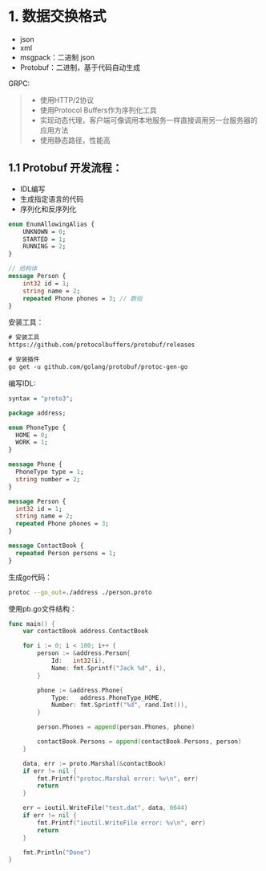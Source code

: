 

# 1. 数据交换格式

- json
- xml
- msgpack：二进制 json
- Protobuf：二进制，基于代码自动生成



GRPC: 

> - 使用HTTP/2协议
> - 使用Protocol Buffers作为序列化工具
> - 实现动态代理，客户端可像调用本地服务一样直接调用另一台服务器的应用方法
> - 使用静态路径，性能高



## 1.1 Protobuf 开发流程：

- IDL编写
- 生成指定语言的代码
- 序列化和反序列化

```protobuf
enum EnumAllowingAlias {
	UNKNOWN = 0;
	STARTED = 1;
	RUNNING = 2;
}

// 结构体
message Person {
	int32 id = 1;
	string name = 2;
	repeated Phone phones = 3; // 数组
}
```

安装工具：

```txt
# 安装工具
https://github.com/protocolbuffers/protobuf/releases

# 安装插件
go get -u github.com/golang/protobuf/protoc-gen-go
```



编写IDL:

```protobuf
syntax = "proto3";

package address;

enum PhoneType {
  HOME = 0;
  WORK = 1;
}

message Phone {
  PhoneType type = 1;
  string number = 2;
}

message Person {
  int32 id = 1;
  string name = 2;
  repeated Phone phones = 3;
}

message ContactBook {
  repeated Person persons = 1;
}
```

生成go代码：

```bash
protoc --go_out=./address ./person.proto
```

使用pb.go文件结构：

```go
func main() {
	var contactBook address.ContactBook

	for i := 0; i < 100; i++ {
		person := &address.Person{
			Id:   int32(i),
			Name: fmt.Sprintf("Jack %d", i),
		}

		phone := &address.Phone{
			Type:   address.PhoneType_HOME,
			Number: fmt.Sprintf("%d", rand.Int()),
		}

		person.Phones = append(person.Phones, phone)

		contactBook.Persons = append(contactBook.Persons, person)
	}

	data, err := proto.Marshal(&contactBook)
	if err != nil {
		fmt.Printf("protoc.Marshal error: %v\n", err)
		return
	}

	err = ioutil.WriteFile("test.dat", data, 0644)
	if err != nil {
		fmt.Printf("ioutil.WriteFile error: %v\n", err)
		return
	}

	fmt.Println("Done")
}
```

